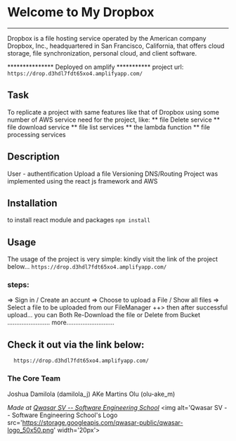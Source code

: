 # Welcome to My Dropbox
***
Dropbox is a file hosting service operated by the American company Dropbox, Inc.,
 headquartered in San Francisco, California, that offers cloud storage,
  file synchronization, personal cloud, and client software.


***************  Deployed on amplify  ***********
project url: `https://drop.d3hdl7fdt65xo4.amplifyapp.com/`

## Task
To replicate a project with same features like that of Dropbox
using some number of AWS service need for the project, like: 
** file Delete service
** file download service
** file list services
** the lambda function
** file processing services


## Description
User - authentification
Upload a file
Versioning
DNS/Routing
Project was implemented using the react js framework and AWS 


## Installation
to install react module and packages `npm install `



## Usage
The usage of the project is very simple:
kindly visit the link of the project below...
`https://drop.d3hdl7fdt65xo4.amplifyapp.com/`

### steps: 
 =>  Sign in / Create an accunt
 => Choose to upload a File / Show all files
 =>  Select a file to be uploaded from our FileManager
 ++>  then after successful upload... you can Both Re-Download the file or Delete from Bucket
 ........................ more...........................

 ## Check it out via the link below: 
 `  https://drop.d3hdl7fdt65xo4.amplifyapp.com/`


### The Core Team
Joshua Damilola   (damilola_j) 
AKe Martins Olu   (olu-ake_m)

<span><i>Made at <a href='https://qwasar.io'>Qwasar SV -- Software Engineering School</a></i></span>
<span><img alt='Qwasar SV -- Software Engineering School's Logo src='https://storage.googleapis.com/qwasar-public/qwasar-logo_50x50.png' width='20px'></span>
